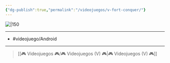 ```yaml
---
{"dg-publish":true,"permalink":"/videojuegos/v-fort-conquer/"}
---
```



![|150](https://play-lh.googleusercontent.com/7kPBtWHWGam0bCPmGLmJs5Uv4nc2FvTRkgVROjvnwWmGaf2d0cjtR2MAYiT_pTNfInI=s256-rw)

---

- #videojuego/Android 

---

> [[🎮 Videojuegos 🎮/🎮 Videojuegos (V) 🎮\|🎮 Videojuegos (V) 🎮]]